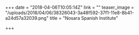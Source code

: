 +++
date = "2018-04-06T10:05:14Z"
link = ""
teaser_image = "/uploads/2018/04/06/38326043-3a48f592-37f1-11e8-8b41-a24d57a32039.png"
title = "Nosara Spanish Institute"

+++
